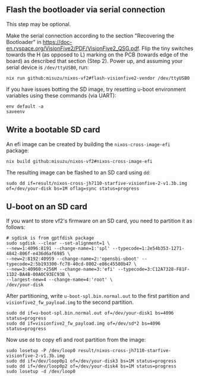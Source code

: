 ## Flash the bootloader via serial connection

This step may be optional.

Make the serial connection according to the section "Recovering the Bootloader" in <https://doc-en.rvspace.org/VisionFive2/PDF/VisionFive2_QSG.pdf>.
Flip the tiny switches towards the H (as opposed to L) marking on the PCB (towards edge of the board) as described that section (Step 2).
Power up, and assuming your serial device is `/dev/ttyUSB0`, run:

```shellSession
nix run github:misuzu/nixos-vf2#flash-visionfive2-vendor /dev/ttyUSB0
```

If you have issues botting the SD image, try resetting u-boot environment variables using these commands (via UART):

```
env default -a
saveenv
```

## Write a bootable SD card

An efi image can be created by building the `nixos-cross-image-efi` package:

```shell
nix build github:misuzu/nixos-vf2#nixos-cross-image-efi
```

The resulting image can be flashed to an SD card using `dd`:

```shell
sudo dd if=result/nixos-cross-jh7110-starfive-visionfive-2-v1.3b.img of=/dev/your-disk bs=1M oflag=sync status=progress
```

## U-boot on an SD card

If you want to store vf2's firmware on an SD card, you need to partition it as follows:

```shell
# sgdisk is from gptfdisk package
sudo sgdisk --clear --set-alignment=1 \
--new=1:4096:8191 --change-name=1:'spl' --typecode=1:2e54b353-1271-4842-806f-e436d6af6985 \
--new=2:8192:40959 --change-name=2:'opensbi-uboot' --typecode=2:5b193300-fc78-40cd-8002-e86c45580b47 \
--new=3:40960:+256M --change-name=3:'efi' --typecode=3:C12A7328-F81F-11D2-BA4B-00A0C93EC93B \
--largest-new=4 --change-name=4:'root' \
/dev/your-disk
```

After partitioning, write `u-boot-spl.bin.normal.out` to the first partition and `visionfive2_fw_payload.img` to the second partition.
```shell
sudo dd if=u-boot-spl.bin.normal.out of=/dev/your-disk1 bs=4096 status=progress
sudo dd if=visionfive2_fw_payload.img of=/dev/sd*2 bs=4096 status=progress
```

Now use `dd` to copy efi and root partition from the image:
```shell
sudo losetup -P /dev/loop0 result/nixos-cross-jh7110-starfive-visionfive-2-v1.3b.img
sudo dd if=/dev/loop0p1 of=/dev/your-disk3 bs=1M status=progress
sudo dd if=/dev/loop0p2 of=/dev/your-disk4 bs=1M status=progress
sudo losetup -d /dev/loop0
```
